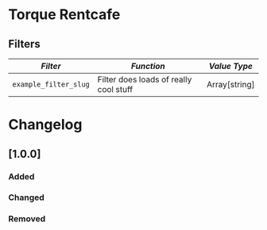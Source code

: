 # Torque Rentcafe

## Filters

<!-- prettier-ignore-start -->

*Filter* | *Function* | *Value Type*
--- | --- | ---
`example_filter_slug` | Filter does loads of really cool stuff | Array[string]

<!-- prettier-ignore-end -->

# Changelog

## [1.0.0] <date>

### Added

### Changed

### Removed
